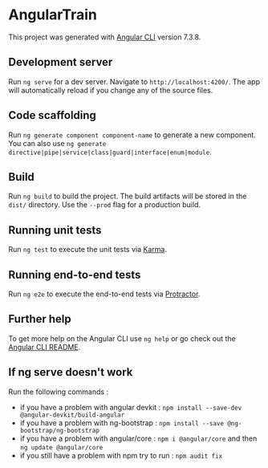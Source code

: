 # AngularTrain

This project was generated with [Angular CLI](https://github.com/angular/angular-cli) version 7.3.8.

## Development server

Run `ng serve` for a dev server. Navigate to `http://localhost:4200/`. The app will automatically reload if you change any of the source files.

## Code scaffolding

Run `ng generate component component-name` to generate a new component. You can also use `ng generate directive|pipe|service|class|guard|interface|enum|module`.

## Build

Run `ng build` to build the project. The build artifacts will be stored in the `dist/` directory. Use the `--prod` flag for a production build.

## Running unit tests

Run `ng test` to execute the unit tests via [Karma](https://karma-runner.github.io).

## Running end-to-end tests

Run `ng e2e` to execute the end-to-end tests via [Protractor](http://www.protractortest.org/).

## Further help

To get more help on the Angular CLI use `ng help` or go check out the [Angular CLI README](https://github.com/angular/angular-cli/blob/master/README.md).

## If ng serve doesn't work

Run the following commands :

* if you have a problem with angular devkit : `npm install --save-dev @angular-devkit/build-angular`
* if you have a problem with ng-bootstrap : `npm install --save @ng-bootstrap/ng-bootstrap`
* if you have a problem with angular/core : `npm i @angular/core` and then `ng update @angular/core`
* if you still have a problem with npm try to run : `npm audit fix `
